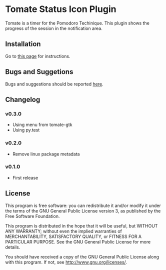Tomate Status Icon Plugin
=======================

Tomate is a timer for the Pomodoro Techinique.
This plugin shows the progress of the session in the notification area.

Installation
------------

Go to [this page](https://github.com/eliostvs/tomate-gtk) for instructions.


Bugs and Suggetions
-------------------

Bugs and suggestions should be reported [here](https://github.com/eliostvs/tomate-statusicon-plugin/issues).

Changelog
---------

### v0.3.0

- Using menu from tomate-gtk
- Using py.test

### v0.2.0

- Remove linux package metadata

### v0.1.0

- First release

License
-------

This program is free software: you can redistribute it and/or modify it
under the terms of the GNU General Public License version 3, as published
by the Free Software Foundation.

This program is distributed in the hope that it will be useful, but
WITHOUT ANY WARRANTY; without even the implied warranties of
MERCHANTABILITY, SATISFACTORY QUALITY, or FITNESS FOR A PARTICULAR
PURPOSE.  See the GNU General Public License for more details.

You should have received a copy of the GNU General Public License along
with this program.  If not, see <http://www.gnu.org/licenses/>.
